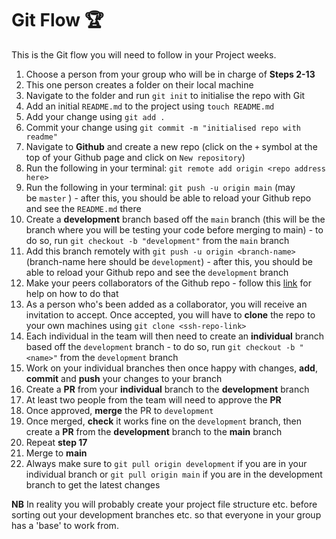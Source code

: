 # Git Flow 🏆

This is the Git flow you will need to follow in your Project weeks. 

1. Choose a person from your group who will be in charge of **Steps 2-13**
2. This one person creates a folder on their local machine
3. Navigate to the folder and run `git init` to initialise the repo with Git
4. Add an initial `README.md` to the project using `touch README.md`
5. Add your change using `git add .`
6. Commit your change using `git commit -m "initialised repo with readme"`
7. Navigate to **Github** and create a new repo (click on the `+` symbol at the top of your Github page and click on `New repository`)
8. Run the following in your terminal: `git remote add origin <repo address here>`
9. Run the following in your terminal: `git push -u origin main` (may be `master` ) - after this, you should be able to reload your Github repo and see the `README.md` there
10. Create a **development** branch based off the `main` branch (this will be the branch where you will be testing your code before merging to main) - to do so, run `git checkout -b "development"` from the `main` branch
11. Add this branch remotely with `git push -u origin <branch-name>` (branch-name here should be `development`) - after this, you should be able to reload your Github repo and see the `development` branch
13. Make your peers collaborators of the Github repo - follow this [link](https://docs.github.com/en/account-and-profile/setting-up-and-managing-your-personal-account-on-github/managing-access-to-your-personal-repositories/inviting-collaborators-to-a-personal-repository) for help on how to do that
14. As a person who's been added as a collaborator, you will receive an invitation to accept. Once accepted, you will have to **clone** the repo to your own machines using `git clone <ssh-repo-link>`
16. Each individual in the team will then need to create an **individual** branch based off the `development` branch - to do so, run `git checkout -b "<name>"` from the `development` branch
18. Work on your individual branches then once happy with changes, **add**, **commit** and **push** your changes to your branch
19. Create a **PR** from your **individual** branch to the **development** branch
20. At least two people from the team will need to approve the **PR** 
21. Once approved, **merge** the PR to `development` 
22. Once merged, **check** it works fine on the `development` branch, then create a **PR** from the **development** branch to the **main** branch
23. Repeat **step 17** 
24. Merge to **main**
25. Always make sure to `git pull origin development` if you are in your individual branch or `git pull origin main` if you are in the development branch to get the latest changes

**NB** In reality you will probably create your project file structure etc. before sorting out your development branches etc. so that everyone in your group has a 'base' to work from.
